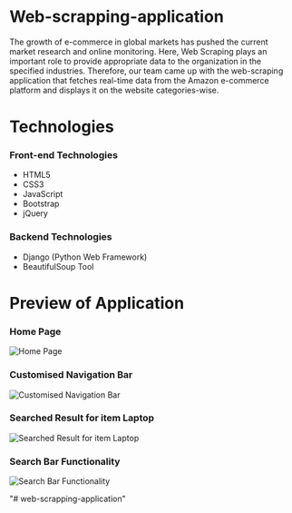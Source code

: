 # Web-scrapping-application

The growth of e-commerce in global markets has pushed the current market research and online monitoring. Here, Web Scraping plays an important role to provide appropriate data to the organization in the specified industries. Therefore, our team came up with the web-scraping application that fetches real-time data from the Amazon e-commerce platform and displays it on the website categories-wise.

# Technologies
### Front-end Technologies
- HTML5
- CSS3
- JavaScript
- Bootstrap
- jQuery

### Backend Technologies
- Django (Python Web Framework)
- BeautifulSoup Tool

# Preview of Application
### Home Page
![Home Page](https://github.com/bharat1510/image-for-readme.md/blob/master/Web%20Scraping%20App%20-%201.png)

### Customised Navigation Bar
![Customised Navigation Bar](https://github.com/bharat1510/image-for-readme.md/blob/master/Web%20Scraping%20App%20-%202.png)

### Searched Result for item Laptop
![Searched Result for item Laptop](https://github.com/bharat1510/image-for-readme.md/blob/master/Web%20Scraping%20App%20-%203.png)

### Search Bar Functionality
![Search Bar Functionality](https://github.com/bharat1510/image-for-readme.md/blob/master/Web%20Scraping%20App%20-%204.png)









"# web-scrapping-application" 
